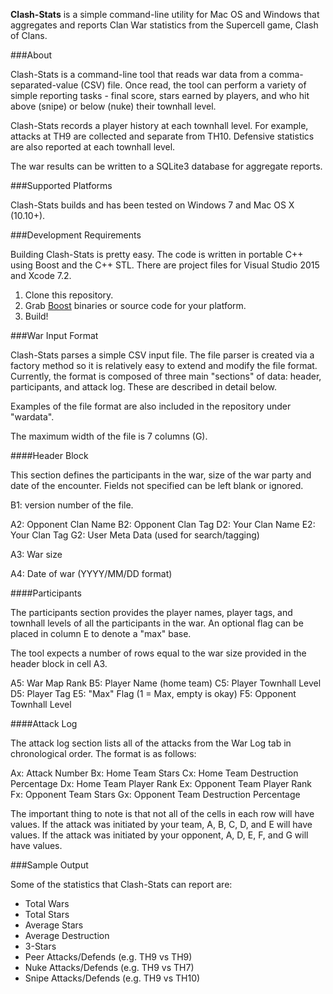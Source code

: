 **Clash-Stats** is a simple command-line utility for Mac OS and Windows that aggregates and reports Clan War statistics from the Supercell game, Clash of Clans.

###About

Clash-Stats is a command-line tool that reads war data from a comma-separated-value (CSV) file.  Once read, the tool can perform a variety of simple reporting tasks - final score, stars earned by players, and who hit above (snipe) or below (nuke) their townhall level.

Clash-Stats records a player history at each townhall level.  For example, attacks at TH9 are collected and separate from TH10.  Defensive statistics are also reported at each townhall level.

The war results can be written to a SQLite3 database for aggregate reports.

###Supported Platforms

Clash-Stats builds and has been tested on Windows 7 and Mac OS X (10.10+).

###Development Requirements

Building Clash-Stats is pretty easy.  The code is written in portable C++ using
Boost and the C++ STL.  There are project files for Visual Studio 2015 and Xcode 7.2.

1. Clone this repository.
2. Grab [Boost](http://www.boost.org/) binaries or source code for your platform.
3. Build!

###War Input Format

Clash-Stats parses a simple CSV input file.  The file parser is created via a factory method so it is relatively easy to extend and modify the file format.  Currently, the format is composed of three main "sections" of data: header, participants, and attack log.  These are described in detail below.

Examples of the file format are also included in the repository under "wardata".

The maximum width of the file is 7 columns (G).

####Header Block

This section defines the participants in the war, size of the war party and date of the encounter.  Fields not specified can be left blank or ignored.

B1: version number of the file. 

A2: Opponent Clan Name
B2: Opponent Clan Tag
D2: Your Clan Name
E2: Your Clan Tag
G2: User Meta Data (used for search/tagging)

A3: War size

A4: Date of war (YYYY/MM/DD format)

####Participants

The participants section provides the player names, player tags, and townhall levels of all the participants in the war.  An optional flag can be placed in column E to denote a "max" base.

The tool expects a number of rows equal to the war size provided in the header block in cell A3.

A5: War Map Rank
B5: Player Name (home team)
C5: Player Townhall Level
D5: Player Tag
E5: "Max" Flag (1 = Max, empty is okay)
F5: Opponent Townhall Level

####Attack Log

The attack log section lists all of the attacks from the War Log tab in chronological order.  The format is as follows:

Ax: Attack Number
Bx: Home Team Stars
Cx: Home Team Destruction Percentage
Dx: Home Team Player Rank
Ex: Opponent Team Player Rank
Fx: Opponent Team Stars
Gx: Opponent Team Destruction Percentage

The important thing to note is that not all of the cells in each row will have values.  If the attack was initiated by your team, A, B, C, D, and E will have values.  If the attack was initiated by your opponent, A, D, E, F, and G will have values.

###Sample Output

Some of the statistics that Clash-Stats can report are:

* Total Wars
* Total Stars
* Average Stars
* Average Destruction
* 3-Stars
* Peer Attacks/Defends (e.g. TH9 vs TH9)
* Nuke Attacks/Defends (e.g. TH9 vs TH7)
* Snipe Attacks/Defends (e.g. TH9 vs TH10)

